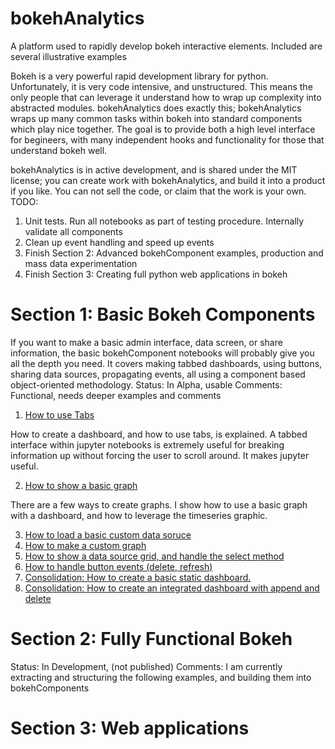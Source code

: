 # bokehAnalytics
A platform used to rapidly develop bokeh interactive elements. Included are several illustrative examples

Bokeh is a very powerful rapid development library for python. Unfortunately, it is very code intensive, and unstructured. This means the only people that can leverage it understand how to wrap up complexity into abstracted modules. bokehAnalytics does exactly this; bokehAnalytics wraps up many common tasks within bokeh into standard components which play nice together. The goal is to provide both a high level interface for begineers, with many independent hooks and functionality for those that understand bokeh well.

bokehAnalytics is in active development, and is shared under the MIT license; you can create work with bokehAnalytics, and build it into a product if you like. You can not sell the code, or claim that the work is your own.
TODO:
1. Unit tests. Run all notebooks as part of testing procedure. Internally validate all components
2. Clean up event handling and speed up events
3. Finish Section 2: Advanced bokehComponent examples, production and mass data experimentation
4. Finish Section 3: Creating full python web applications in bokeh

# Section 1: Basic Bokeh Components
If you want to make a basic admin interface, data screen, or share information, the basic bokehComponent notebooks will probably give you all the depth you need. It covers making tabbed dashboards, using buttons, sharing data sources, propagating events, all using a component based object-oriented methodology.
Status: In Alpha, usable
Comments: Functional, needs deeper examples and comments

1. [How to use Tabs](roughNotebooks/TabExample.ipynb)

How to create a dashboard, and how to use tabs, is explained. A tabbed interface within jupyter notebooks is extremely useful for breaking information up without forcing the user to scroll around. It makes jupyter useful.

2. [How to show a basic graph](roughNotebooks/BasicGraphExample.ipynb)

There are a few ways to create graphs. I show how to use a basic graph with a dashboard, and how to leverage the timeseries graphic.

3. [How to load a basic custom data soruce](roughNotebooks/CustomDataSourceExample.ipynb)
4. [How to make a custom graph](roughNotebooks/CustomGraphExample.ipynb)
5. [How to show a data source grid, and handle the select method](roughNotebooks/DataGridExample.ipynb)
6. [How to handle button events (delete, refresh)](roughNotebooks/ButtonExample.ipynb)
7. [Consolidation: How to create a basic static dashboard.](roughNotebooks/BasicDashboardWithoutEvents.ipynb)
8. [Consolidation: How to create an integrated dashboard with append and delete](roughNotebooks/BasicDashboardWithEvents.ipynb)

# Section 2: Fully Functional Bokeh
Status: In Development, (not published)
Comments: I am  currently extracting and structuring the following examples, and building them into bokehComponents

# Section 3: Web applications 

